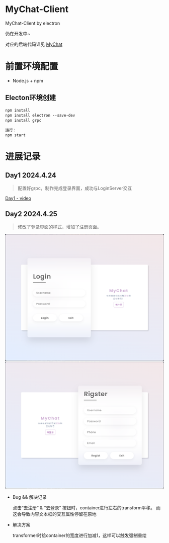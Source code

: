 # MyChat-Client
MyChat-Client by electron

仍在开发中~

对应的后端代码详见 [MyChat](https://github.com/Zzzzzya/MyChat)

# 前置环境配置

- Node.js + npm

## Electon环境创建
 ```
 npm install
 npm install electron --save-dev
 npm install grpc
 ```
 ```
 运行：
 npm start
 ```

 # 进展记录
 ## Day1 2024.4.24
 >配置好grpc，制作完成登录界面，成功与LoginServer交互

[Day1 - video](src/videos/Day1.mp4)

## Day2 2024.4.25
>修改了登录界面的样式，增加了注册页面。

![Day2 - image - 1](src/images/process/Day2-1-Login.png)
![Day2 - image - 2](src/images/process/Day2-2-Register.png)

- Bug && 解决记录
   
   点击“去注册” & “去登录” 按钮时，container进行左右的transform平移。
   而这会导致内容文本框的交互属性停留在原地

- 解决方案
  
  transformer时给container的宽度进行加减1，这样可以触发强制重绘


